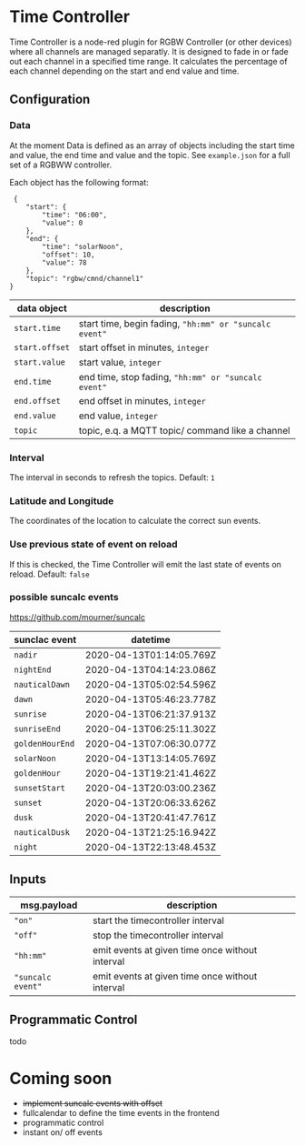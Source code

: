 # Time Controller

Time Controller is a node-red plugin for RGBW Controller (or other devices) where all channels are managed separatly. It is designed to fade in or fade out each channel in a specified time range. It calculates the percentage of each channel depending on the start and end value and time.

## Configuration

### Data

At the moment Data is defined as an array of objects including the start time and value, the end time and value and the topic. See `example.json` for a full set of a RGBWW controller.

Each object has the following format:   

     {
        "start": {
            "time": "06:00",
            "value": 0
        },
        "end": {
            "time": "solarNoon",
            "offset": 10,
            "value": 78
        },
        "topic": "rgbw/cmnd/channel1"
    }

| data object    | description                                                 |
| -------------- | ----------------------------------------------------------- |
| `start.time`   | start time, begin fading, `"hh:mm" or "suncalc event"`      |
| `start.offset` | start offset in minutes, `integer`                          |
| `start.value`  | start value, `integer`                                      |
| `end.time`     | end time, stop fading, `"hh:mm" or "suncalc event"`         |
| `end.offset`   | end offset in minutes, `integer`                            |
| `end.value`    | end value, `integer`                                        |
| `topic`        | topic, e.q. a MQTT topic/ command like a channel            |

### Interval

The interval in seconds to refresh the topics. Default: `1`   

### Latitude and Longitude

The coordinates of the location to calculate the correct sun events.

### Use previous state of event on reload

If this is checked, the Time Controller will emit the last state of events on reload. Default: `false`    

### possible suncalc events

https://github.com/mourner/suncalc

| sunclac event    | datetime                 |
| ---------------- | ------------------------ |
| `nadir`          | 2020-04-13T01:14:05.769Z |
| `nightEnd`       | 2020-04-13T04:14:23.086Z |
| `nauticalDawn`   | 2020-04-13T05:02:54.596Z |
| `dawn`           | 2020-04-13T05:46:23.778Z |
| `sunrise`        | 2020-04-13T06:21:37.913Z |
| `sunriseEnd`     | 2020-04-13T06:25:11.302Z |
| `goldenHourEnd`  | 2020-04-13T07:06:30.077Z |
| `solarNoon`      | 2020-04-13T13:14:05.769Z |
| `goldenHour`     | 2020-04-13T19:21:41.462Z |
| `sunsetStart`    | 2020-04-13T20:03:00.236Z |
| `sunset`         | 2020-04-13T20:06:33.626Z |
| `dusk`           | 2020-04-13T20:41:47.761Z |
| `nauticalDusk`   | 2020-04-13T21:25:16.942Z |
| `night`          | 2020-04-13T22:13:48.453Z |

## Inputs

| msg.payload       | description                                       |
| ----------------- | ------------------------------------------------- |
| `"on"`            | start the timecontroller interval                 |
| `"off"`           | stop the timecontroller interval                  |
| `"hh:mm"`         | emit events at given time once without interval   |
| `"suncalc event"` | emit events at given time once without interval   | 

## Programmatic Control

todo


# Coming soon

- ~~implement suncalc events with offset~~
- fullcalendar to define the time events in the frontend
- programmatic control
- instant on/ off events

